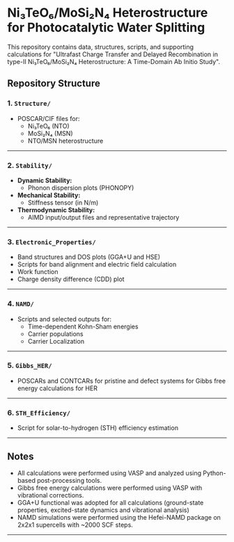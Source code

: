 # Ni₃TeO₆/MoSi₂N₄ Heterostructure for Photocatalytic Water Splitting

This repository contains data, structures, scripts, and supporting calculations for "Ultrafast Charge Transfer and Delayed Recombination in type-II 
Ni₃TeO₆/MoSi₂N₄ Heterostructure: A Time-Domain Ab Initio Study".

## Repository Structure

### 1. `Structure/`
- POSCAR/CIF files for:
  - Ni₃TeO₆ (NTO)
  - MoSi₂N₄ (MSN)
  - NTO/MSN heterostructure

---

### 2. `Stability/`
- **Dynamic Stability:**
  - Phonon dispersion plots (PHONOPY)
- **Mechanical Stability:**
  - Stiffness tensor (in N/m)
- **Thermodynamic Stability:**
  - AIMD input/output files and representative trajectory

---

### 3. `Electronic_Properties/`
- Band structures and DOS plots (GGA+U and HSE)
- Scripts for band alignment and electric field calculation
- Work function
- Charge density difference (CDD) plot

---

### 4. `NAMD/`
- Scripts and selected outputs for:
  - Time-dependent Kohn-Sham energies
  - Carrier populations
  - Carrier Localization

---

### 5. `Gibbs_HER/`
- POSCARs and CONTCARs for pristine and defect systems for Gibbs free energy calculations for HER

---

### 6. `STH_Efficiency/`
- Script for solar-to-hydrogen (STH) efficiency estimation

---

## Notes
- All calculations were performed using VASP and analyzed using Python-based post-processing tools.
- Gibbs free energy calculations were performed using VASP with vibrational corrections.
- GGA+U functional was adopted for all calculations (ground-state properties, excited-state dynamics and vibrational analysis)
- NAMD simulations were performed using the Hefei-NAMD package on 2x2x1 supercells with ~2000 SCF steps.

---
